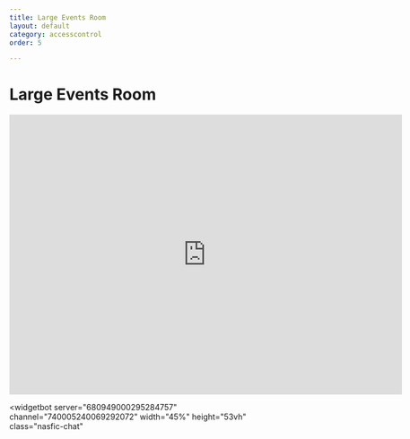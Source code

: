 ```yaml
---
title: Large Events Room
layout: default
category: accesscontrol
order: 5

---
```

# Large Events Room

<iframe width="700" height="500" src="https://www.youtube.com/embed/3XXKXV6JsYw" frameborder="0" allow="accelerometer; autoplay; encrypted-media; gyroscope; picture-in-picture" class="nasfic-video" allowfullscreen>
</iframe>

<widgetbot
server="680949000295284757"
channel="740005240069292072"
width="45%"
height="53vh"
class="nasfic-chat"
>
</widgetbot>
<script src="https://cdn.jsdelivr.net/npm/@widgetbot/html-embed"></script>
<script>
const nasfic_video = document.getElementsByClassName("nasfic-video")[0];
const nasfic_chat = document.getElementsByClassName("nasfic-chat")[0];
window.addEventListener("resize", () => {
    const w = window.innerWidth - 10;
    // Maintain a 4-3 aspect ratio
    const h = (w / 4) * 3;
    nasfic_video.style.width = `${w}px`;
    nasfic_chat.style.width  = `${w}px`;
    nasfic_video.style.height = `${h}px`;
    nasfic_chat.style.height  = `${h}px`;
});
</script>